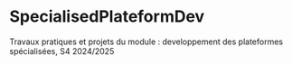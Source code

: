 # SpecialisedPlateformDev
Travaux pratiques et projets du module : developpement des plateformes spécialisées, S4 2024/2025
